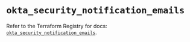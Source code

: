 # `okta_security_notification_emails`

Refer to the Terraform Registry for docs: [`okta_security_notification_emails`](https://registry.terraform.io/providers/okta/okta/4.10.0/docs/resources/security_notification_emails).
